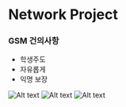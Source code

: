 # Network Project

### GSM 건의사항
* 학생주도
* 자유롭게
* 익명 보장



![Alt text](https://img.shields.io/badge/node-v10.15.3-blue.svg) ![Alt text](https://img.shields.io/badge/npm-v6.4.1-red.svg)
![Alt text](https://img.shields.io/badge/mongo-v4.0.10-purple.svg)
